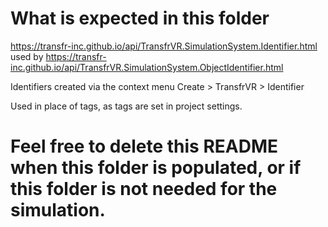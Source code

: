 # What is expected in this folder
https://transfr-inc.github.io/api/TransfrVR.SimulationSystem.Identifier.html used by
https://transfr-inc.github.io/api/TransfrVR.SimulationSystem.ObjectIdentifier.html

Identifiers created via the context menu Create > TransfrVR > Identifier

Used in place of tags, as tags are set in project settings.

# Feel free to delete this README when this folder is populated, or if this folder is not needed for the simulation.